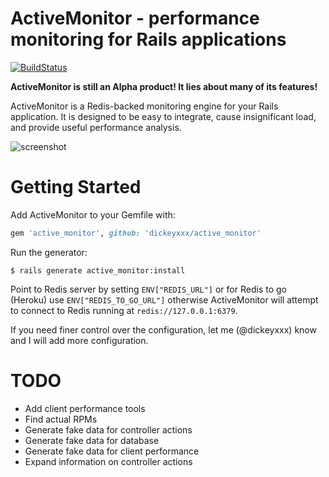 ActiveMonitor - performance monitoring for Rails applications
==============

[![BuildStatus](https://secure.travis-ci.org/dickeyxxx/activemonitor.png)](http://travis-ci.org/dickeyxxx/activemonitor)

**ActiveMonitor is still an Alpha product! It lies about many of its features!**

ActiveMonitor is a Redis-backed monitoring engine for your Rails application. It
is designed to be easy to integrate, cause insignificant load, and provide
useful performance analysis.

![screenshot](http://f.cl.ly/items/3i1C251a301a0G2q2M3a/Screen%20Shot%202012-04-26%20at%2011.41.35%20AM.png)

Getting Started
===============

Add ActiveMonitor to your Gemfile with:

````ruby
gem 'active_monitor', github: 'dickeyxxx/active_monitor'
````

Run the generator:

````
$ rails generate active_monitor:install
````

Point to Redis server by setting `ENV["REDIS_URL"]` or for Redis to go (Heroku)
use `ENV["REDIS_TO_GO_URL"]` otherwise ActiveMonitor will attempt to connect to
Redis running at `redis://127.0.0.1:6379`.

If you need finer control over the configuration, let me (@dickeyxxx) know and I
will add more configuration.

TODO
====

* Add client performance tools
* Find actual RPMs
* Generate fake data for controller actions
* Generate fake data for database
* Generate fake data for client performance
* Expand information on controller actions
